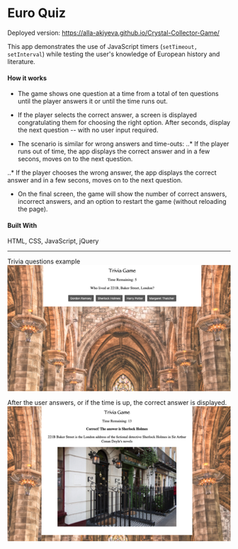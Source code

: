 # Euro Quiz

Deployed version: https://alla-akiyeva.github.io/Crystal-Collector-Game/

This app demonstrates the use of JavaScript timers (`setTimeout, setInterval`) while testing the user's knowledge of European history and literature. 

#### How it works

* The game shows one question at a time from a total of ten questions until the player answers it or until the time runs out.

* If the player selects the correct answer, a screen is displayed congratulating them for choosing the right option. After  seconds, display the next question -- with no user input required.

* The scenario is similar for wrong answers and time-outs: 
..* If the player runs out of time, the app displays the correct answer and in a few secons, moves on to the next question.  

..* If the player chooses the wrong answer, the app displays the correct answer and in a few secons, moves on to the next question. 

* On the final screen, the game will show the number of correct answers, incorrect answers, and an option to restart the game (without reloading the page).

#### Built With

HTML, CSS, JavaScript, jQuery

________________________

Trivia questions example
![Trivia Question](/assets/images/TriviaQuestion.png)


After the user answers, or if the time is up, the correct answer is displayed. 
![Trivia Answer](/assets/images/TriviaAnswer.png)
